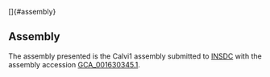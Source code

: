 []{#assembly}

Assembly
--------

The assembly presented is the Calvi1 assembly submitted to
[INSDC](http://www.insdc.org) with the assembly accession
[GCA\_001630345.1](http://www.ebi.ac.uk/ena/data/view/GCA_001630345.1).
